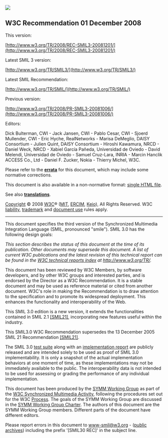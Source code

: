 [![](http://www.w3.org/Icons/w3c_home)
](http://www.w3.org/)

W3C Recommendation 01 December 2008
-----------------------------------

This version:

[http://www.w3.org/TR/2008/REC-SMIL3-20081201/](http://www.w3.org/TR/2008/REC-SMIL3-20081201/)

Latest SMIL 3 version:

[http://www.w3.org/TR/SMIL3/](http://www.w3.org/TR/SMIL3/)

Latest SMIL Recommendation:

[http://www.w3.org/TR/SMIL/](http://www.w3.org/TR/SMIL/)

Previous version:

[http://www.w3.org/TR/2008/PR-SMIL3-20081006/](http://www.w3.org/TR/2008/PR-SMIL3-20081006/)

Editors:

Dick Bulterman, CWI - Jack Jansen, CWI - Pablo Cesar, CWI - Sjoerd Mullender, CWI - Eric Hyche, RealNetworks - Marisa DeMeglio, DAISY Consortium - Julien Quint, DAISY Consortium - Hiroshi Kawamura, NRCD - Daniel Weck, NRCD - Xabiel García Pañeda, Universidad de Oviedo - David Melendi, Universidad de Oviedo - Samuel Cruz-Lara, INRIA - Marcin Hanclik ACCESS Co., Ltd - Daniel F. Zucker, Nokia - Thierry Michel, W3C.

Please refer to the [**errata**](http://www.w3.org/2008/11/REC-smil30-errata.html) for this document, which may include some normative corrections.

This document is also available in a non-normative format: [single HTML file](https://www.w3.org/TR/REC-smil/smil30.html).

See also [**translations**](http://www.w3.org/2003/03/Translations/byTechnology?technology=SMIL3).

[Copyright](http://www.w3.org/Consortium/Legal/ipr-notice#Copyright) © 2008 [W3C](http://www.w3.org/)® ([MIT](http://www.csail.mit.edu/), [ERCIM](http://www.ercim.org/), [Keio](http://www.keio.ac.jp/)), All Rights Reserved. W3C [liability](http://www.w3.org/Consortium/Legal/ipr-notice#Legal_Disclaimer), [trademark](http://www.w3.org/Consortium/Legal/ipr-notice#W3C_Trademarks) and [document use](http://www.w3.org/Consortium/Legal/copyright-documents) rules apply.

* * *

This document specifies the third version of the Synchronized Multimedia Integration Language (SMIL, pronounced "smile"). SMIL 3.0 has the following design goals:

_This section describes the status of this document at the time of its publication. Other documents may supersede this document. A list of current W3C publications and the latest revision of this technical report can be found in the [W3C technical reports index](http://www.w3.org/TR/) at http://www.w3.org/TR/._

This document has been reviewed by W3C Members, by software developers, and by other W3C groups and interested parties, and is endorsed by the Director as a W3C Recommendation. It is a stable document and may be used as reference material or cited from another document. W3C's role in making the Recommendation is to draw attention to the specification and to promote its widespread deployment. This enhances the functionality and interoperability of the Web.

This SMIL 3.0 edition is a new version, it extends the functionalities contained in SMIL 2.1 [\[SMIL21\]](https://www.w3.org/TR/REC-smil/smil-refs.html#ref-SMIL21), incorporating new features useful within the industry.

This SMIL3.0 W3C Recommendation supersedes the 13 December 2005 SMIL 21 Recommendation [\[SMIL21\]](https://www.w3.org/TR/REC-smil/smil-refs.html#ref-SMIL21).

The SMIL 3.0 [test suite](http://www.w3.org/2007/SMIL30/testsuite/) along with an [implementation report](http://www.w3.org/2007/SMIL30/SMIL30-implementation-result.html) are publicly released and are intended solely to be used as proof of SMIL 3.0 implementability. It is only a snapshot of the actual implementation behaviors at one moment of time, as these implementations may not be immediately available to the public. The interoperability data is not intended to be used for assessing or grading the performance of any individual implementation.

This document has been produced by the [SYMM Working Group](http://www.w3.org/AudioVideo/Group/) as part of the [W3C Synchronized Multimedia Activity](http://www.w3.org/AudioVideo/), following the procedures set out for the W3C [Process](http://www.w3.org/Consortium/Process/). The goals of the SYMM Working Group are discussed in the [SYMM Working Group Charter](http://www.w3.org/AudioVideo/2004/symm-wg-charter20040903.html). The authors of this document are the SYMM Working Group members. Different parts of the document have different editors.

Please report errors in this document to [www-smil@w3.org](mailto:www-smil@w3.org) - ([public archives](http://lists.w3.org/Archives/Public/www-smil/)) including the prefix '\[SMIL30 REC\]' in the subject line.
